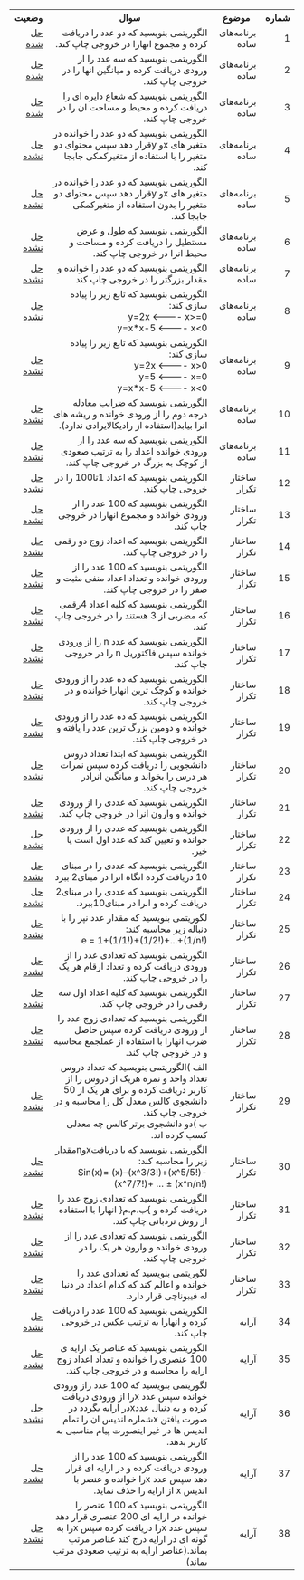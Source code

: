 <table dir="rtl" align="center">
  <tr>
    <th>شماره</th>
    <th>موضوع</th>
    <th>سوال</th>
    <th>وضعیت</th>
  </tr>
  <!---------------------------------------------------------------------------------------------------------------------------------------------------------->
  <tr>
    <td>1</td>
    <td>برنامه‌های ساده</td>
    <td>الگوریتمی بنویسید که دو عدد را دریافت کرده و مجموع انهارا در خروجی چاپ کند.</td>
    <td><a href="">حل شده</a></td>
  </tr>
  <!---------------------------------------------------------------------------------------------------------------------------------------------------------->
    <tr>
    <td>2</td>
    <td>برنامه‌های ساده</td>
    <td>الگوریتمی بنویسید که سه عدد را از ورودی دریافت کرده و میانگین انها را در خروجی چاپ کند.</td>
    <td><a href="">حل شده</a></td>
  </tr>
  <!---------------------------------------------------------------------------------------------------------------------------------------------------------->
  <tr>
    <td>3</td>
    <td>برنامه‌های ساده</td>
    <td>الگوریتمی بنویسید که شعاع دایره ای را دریافت کرده و محیط و مساحت ان را در خروجی چاپ کند.</td>
    <td><a href="">حل شده</a></td>
  </tr>
  <!---------------------------------------------------------------------------------------------------------------------------------------------------------->
  <tr>
    <td>4</td>
    <td>برنامه‌های ساده</td>
    <td>الگوریتمی بنویسید که دو عدد را خوانده در متغیر های xو yقرار دهد سپس محتوای دو متغیر را با استفاده از متغیرکمکی جابجا کند.</td>
    <td><a href="">حل نشده</a></td>
  </tr>
  <!---------------------------------------------------------------------------------------------------------------------------------------------------------->
  <tr>
    <td>5</td>
    <td>برنامه‌های ساده</td>
    <td>الگوریتمی بنویسید که دو عدد را خوانده در متغیر های xو yقرار دهد سپس محتوای دو متغیر را بدون استفاده از متغیرکمکی جابجا کند.</td>
    <td><a href="">حل نشده</a></td>
  </tr>
  <!---------------------------------------------------------------------------------------------------------------------------------------------------------->
    <tr>
    <td>6</td>
    <td>برنامه‌های ساده</td>
    <td>الگوریتمی بنویسید که طول و عرض مستطیل را دریافت کرده و مساحت و محیط انرا در خروجی چاپ کند.</td>
    <td><a href="">حل نشده</a></td>
  </tr>
  <!---------------------------------------------------------------------------------------------------------------------------------------------------------->
  <tr>
    <td>7</td>
    <td>برنامه‌های ساده</td>
    <td>الگوریتمی بنویسید که دو عدد را خوانده و مقدار بزرگتر را در خروجی چاپ کند</td>
    <td><a href="">حل نشده</a></td>
  </tr>
  <!---------------------------------------------------------------------------------------------------------------------------------------------------------->
  <tr>
    <td>8</td>
    <td>برنامه‌های ساده</td>
    <td>الگوریتمی بنویسید که تابع زیر را پیاده سازی کند:
    <br>
    y=2x   <----   x>=0
    <br>
    y=x*x-5 <----   x<0 
    </td>
    <td><a href="">حل نشده</a></td>
  </tr>
  <!----------------------------------------------------------------------------------------------------------------------------------------------------------> 
  <tr>
    <td>9</td>
    <td>برنامه‌های ساده</td>
    <td>الگوریتمی بنویسید که تابع زیر را پیاده سازی کند:
    <br>
    y=2x   <----   x>0
    <br>
    y=5 <----   x=0 
    <br>
    y=x*x-5 <----   x<0 
    </td>
    <td><a href="">حل نشده</a></td>
  </tr>
  <!---------------------------------------------------------------------------------------------------------------------------------------------------------->
  <tr>
    <td>10</td>
    <td>برنامه‌های ساده</td>
    <td>الگوریتمی بنویسید که ضرایب معادله درجه دوم را از ورودی خوانده و ریشه های انرا بیابد(استفاده از رادیکالایرادی ندارد).</td>
    <td><a href="">حل نشده</a></td>
  </tr>
  <!---------------------------------------------------------------------------------------------------------------------------------------------------------->
  <tr>
    <td>11</td>
    <td>برنامه‌های ساده</td>
    <td> الگوریتمی بنویسید که سه عدد را از ورودی خوانده اعداد را به ترتیب صعودی از کوچک به بزرگ در خروجی چاپ کند. </td>
    <td><a href="">حل نشده</a></td>
  </tr>
  <!---------------------------------------------------------------------------------------------------------------------------------------------------------->
    <tr>
    <td>12</td>
    <td>ساختار تکرار</td>
    <td>الگوریتمی بنویسید که اعداد 1تا100 را در خروجی چاپ کند.</td>
    <td><a href="">حل نشده</a></td>
  </tr>
  <!---------------------------------------------------------------------------------------------------------------------------------------------------------->
    <tr>
    <td>13</td>
    <td>ساختار تکرار</td>
    <td>الگوریتمی بنویسید که 100 عدد را از ورودی خوانده و مجموع انهارا در خروجی چاپ کند.</td>
    <td><a href="">حل نشده</a></td>
  </tr>
  <!---------------------------------------------------------------------------------------------------------------------------------------------------------->
    <tr>
    <td>14</td>
    <td>ساختار تکرار</td>
    <td>الگوریتمی بنویسید که اعداد زوج دو رقمی را در خروجی چاپ کند. </td>
    <td><a href="">حل نشده</a></td>
  </tr>
  <!---------------------------------------------------------------------------------------------------------------------------------------------------------->
    <tr>
    <td>15</td>
    <td>ساختار تکرار</td>
    <td>الگوریتمی بنویسید که 100 عدد را از ورودی خوانده و تعداد اعداد منفی مثبت و صفر را در خروجی چاپ کند.</td>
    <td><a href="">حل نشده</a></td>
  </tr>
  <!---------------------------------------------------------------------------------------------------------------------------------------------------------->
    <tr>
    <td>16</td>
    <td>ساختار تکرار</td>
    <td> الگوریتمی بنویسید که کلیه اعداد 4رقمی که مضربی از 3 هستند را در خروجی چاپ کند.</td>
    <td><a href="">حل نشده</a></td>
  </tr>
  <!---------------------------------------------------------------------------------------------------------------------------------------------------------->
    <tr>
    <td>17</td>
    <td>ساختار تکرار</td>
    <td>الگوریتمی بنویسید که عدد n را از ورودی خوانده سپس فاکتوریل n را در خروجی چاپ کند.</td>
    <td><a href="">حل نشده</a></td>
  </tr>
  <!---------------------------------------------------------------------------------------------------------------------------------------------------------->
    <tr>
    <td>18</td>
    <td>ساختار تکرار</td>
    <td>الگوریتمی بنویسید که ده عدد را از ورودی خوانده و کوچک ترین انهارا خوانده و در خروجی چاپ کند. </td>
    <td><a href="">حل نشده</a></td>
  </tr>
  <!---------------------------------------------------------------------------------------------------------------------------------------------------------->
    <tr>
    <td>19</td>
    <td>ساختار تکرار</td>
    <td>الگوریتمی بنویسید که ده عدد را از ورودی خوانده و دومین بزرگ ترین عدد را یافته و در خروجی چاپ کند.</td>
    <td><a href="">حل نشده</a></td>
  </tr>
  <!---------------------------------------------------------------------------------------------------------------------------------------------------------->
    <tr>
    <td>20</td>
    <td>ساختار تکرار</td>
    <td>الگوریتمی بنویسید که ابتدا تعداد دروس دانشجویی را دریافت کرده سپس نمرات هر درس را بخواند و میانگین انرادر خروجی چاپ کند.</td>
    <td><a href="">حل نشده</a></td>
  </tr>
  <!---------------------------------------------------------------------------------------------------------------------------------------------------------->
    <tr>
    <td>21</td>
    <td>ساختار تکرار</td>
    <td>الگوریتمی بنویسید که عددی را از ورودی خوانده و وارون انرا در خروجی چاپ کند.</td>
    <td><a href="">حل نشده</a></td>
  </tr>
  <!---------------------------------------------------------------------------------------------------------------------------------------------------------->
    <tr>
    <td>22</td>
    <td>ساختار تکرار</td>
    <td> الگوریتمی بنویسید که عددی را از ورودی خوانده و تعیین کند که عدد اول است یا خیر.</td>
    <td><a href="">حل نشده</a></td>
  </tr>
  <!---------------------------------------------------------------------------------------------------------------------------------------------------------->
    <tr>
    <td>23</td>
    <td>ساختار تکرار</td>
    <td>الگوریتمی بنویسید که عددی را در مبنای 10 دریافت کرده انگاه انرا در مبنای2 ببرد</td>
    <td><a href="">حل نشده</a></td>
  </tr>
  <!---------------------------------------------------------------------------------------------------------------------------------------------------------->
    <tr>
    <td>24</td>
    <td>ساختار تکرار</td>
    <td>الگوریتمی بنویسید که عددی را در مبنای2 دریافت کرده و انرا در مبنای10ببرد.</td>
    <td><a href="">حل نشده</a></td>
  </tr>
  <!---------------------------------------------------------------------------------------------------------------------------------------------------------->
    <tr>
    <td>25</td>
    <td>ساختار تکرار</td>
    <td>لگوریتمی بنویسید که مقدار عدد نپر را با دنباله زیر محاسبه کند:
    <br>
      e = 1+(1/1!)+(1/2!)+...+(1/n!) 
    </td>
    <td><a href="">حل نشده</a></td>
  </tr>
  <!---------------------------------------------------------------------------------------------------------------------------------------------------------->
    <tr>
    <td>26</td>
    <td>ساختار تکرار</td>
    <td>الگوریتمی بنویسید که تعدادی عدد را از ورودی دریافت کرده و تعداد ارقام هر یک را در خروجی چاپ کند.</td>
    <td><a href="">حل نشده</a></td>
  </tr>
  <!---------------------------------------------------------------------------------------------------------------------------------------------------------->
    <tr>
    <td>27</td>
    <td>ساختار تکرار</td>
    <td>الگوریتمی بنویسید که کلیه اعداد اول سه رقمی را در خروجی چاپ کند. </td>
    <td><a href="">حل نشده</a></td>
  </tr>
  <!---------------------------------------------------------------------------------------------------------------------------------------------------------->
    <tr>
    <td>28</td>
    <td>ساختار تکرار</td>
    <td>الگوریتمی بنویسید که تعدادی زوج عدد را از ورودی دریافت کرده سپس حاصل ضرب انهارا با استفاده از عملجمع محاسبه و در خروجی چاپ کند.</td>
    <td><a href="">حل نشده</a></td>
  </tr>
  <!---------------------------------------------------------------------------------------------------------------------------------------------------------->
    <tr>
    <td>29</td>
    <td>ساختار تکرار</td>
    <td>الف )الگوریتمی بنویسید که تعداد دروس تعداد واحد و نمره هریک از دروس را از کاربر دریافت کرده و برای هر یک از 50 دانشجوی کالس معدل کل را محاسبه و در خروجی چاپ کند.
    <br>
      ب )دو دانشجوی برتر کالس چه معدلی کسب کرده اند.</td>
    <td><a href="">حل نشده</a></td>
  </tr>
  <!---------------------------------------------------------------------------------------------------------------------------------------------------------->
    <tr>
    <td>30</td>
    <td>ساختار تکرار</td>
    <td>الگوریتمی بنویسید که با دریافتxوnمقدار زیر را محاسبه کند:
    <br>
     Sin(x)= (x)–(x^3/3!)+(x^5/5!)-(x^7/7!)+ … ± (x^n/n!)
    </td>
    <td><a href="">حل نشده</a></td>
  </tr>
  <!---------------------------------------------------------------------------------------------------------------------------------------------------------->
    <tr>
    <td>31</td>
    <td>ساختار تکرار</td>
    <td>الگوریتمی بنویسید که تعدادی زوج عدد را دریافت کرده و }ب.م.م{ انهارا با استفاده از روش نردبانی چاپ کند. </td>
    <td><a href="">حل نشده</a></td>
  </tr>
  <!---------------------------------------------------------------------------------------------------------------------------------------------------------->
    <tr>
    <td>32</td>
    <td>ساختار تکرار</td>
    <td>الگوریتمی بنویسید که تعدادی عدد را از ورودی خوانده و وارون هر یک را در خروجی چاپ کند. </td>
    <td><a href="">حل نشده</a></td>
  </tr>
  <!---------------------------------------------------------------------------------------------------------------------------------------------------------->
    <tr>
    <td>33</td>
    <td>ساختار تکرار</td>
    <td>لگوریتمی بنویسید که تعدادی عدد را خوانده و اعالم کند که کدام اعداد در دنبا له فیبوناچی قرار دارد. </td>
    <td><a href="">حل نشده</a></td>
  </tr>
  <!---------------------------------------------------------------------------------------------------------------------------------------------------------->
    <tr>
    <td>34</td>
    <td>آرایه</td>
    <td>الگوریتمی بنویسید که 100 عدد را دریافت کرده و انهارا به ترتیب عکس در خروجی چاپ کند. </td>
    <td><a href="">حل نشده</a></td>
  </tr>
  <!---------------------------------------------------------------------------------------------------------------------------------------------------------->
    <tr>
    <td>35</td>
    <td>آرایه</td>
    <td>الگوریتمی بنویسید که عناصر یک ارایه ی 100 عنصری را خوانده و تعداد اعداد زوج ارایه را محاسبه و در خروجی چاپ کند. </td>
    <td><a href="">حل نشده</a></td>
  </tr>
  <!---------------------------------------------------------------------------------------------------------------------------------------------------------->
    <tr>
    <td>36</td>
    <td>آرایه</td>
    <td>لگوریتمی بنویسید که 100 عدد راز ورودی خوانده سپس عدد xرا از ورودی دریافت کرده و به دنبال عددxدر ارایه بگردد در صورت یافتن xشماره اندیس ان را تمام اندیس ها در غیر اینصورت پیام مناسبی به کاربر بدهد.</td>
    <td><a href="">حل نشده</a></td>
  </tr>
  <!---------------------------------------------------------------------------------------------------------------------------------------------------------->
    <tr>
    <td>37</td>
    <td>آرایه</td>
    <td>الگوریتمی بنویسید که 100 عدد را از ورودی دریافت کرده و در ارایه ای قرار دهد سپس عدد xرا خوانده و عنصر با
اندیس x از ارایه را حذف نماید. </td>
    <td><a href="">حل نشده</a></td>
  </tr>
  <!---------------------------------------------------------------------------------------------------------------------------------------------------------->
    <tr>
    <td>38</td>
    <td>آرایه</td>
    <td>الگوریتمی بنویسید که 100 عنصر را خوانده در ارایه ای 200 عنصری قرار دهد سپس عدد xرا دریافت کرده سپس xرا به گونه ای در ارایه درج کند عناصر مرتب بماند.(عناصر ارایه به ترتیب صعودی مرتب بماند)</td>
    <td><a href="">حل نشده</a></td>
  </tr>
  <!---------------------------------------------------------------------------------------------------------------------------------------------------------->
</table>
